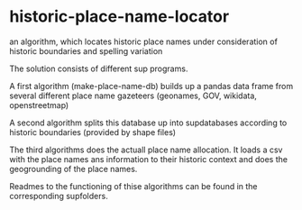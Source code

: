 # historic-place-name-locator
an algorithm, which locates historic place names under consideration of historic boundaries and spelling variation

The solution consists of different sup programs.

A first algorithm (make-place-name-db) builds up a pandas data frame from several different place name gazeteers (geonames, GOV, wikidata, openstreetmap)

A second algorithm splits this database up into supdatabases according to historic boundaries (provided by shape files)

The third algorithms does the actuall place name allocation. It loads a csv with the place names ans information to their historic context and does the geogrounding of the place names.

Readmes to the functioning of thise algorithms can be found in the corresponding supfolders.


